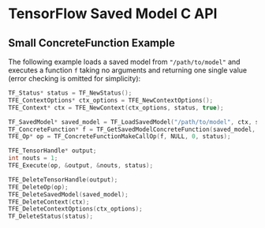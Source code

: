 # TensorFlow Saved Model C API

## Small ConcreteFunction Example

The following example loads a saved model from `"/path/to/model"` and
executes a function `f` taking no arguments and returning one single
value (error checking is omitted for simplicity):

```c
TF_Status* status = TF_NewStatus();
TFE_ContextOptions* ctx_options = TFE_NewContextOptions();
TFE_Context* ctx = TFE_NewContext(ctx_options, status, true);

TF_SavedModel* saved_model = TF_LoadSavedModel("/path/to/model", ctx, status);
TF_ConcreteFunction* f = TF_GetSavedModelConcreteFunction(saved_model, "f", status);
TFE_Op* op = TF_ConcreteFunctionMakeCallOp(f, NULL, 0, status);

TFE_TensorHandle* output;
int nouts = 1;
TFE_Execute(op, &output, &nouts, status);

TFE_DeleteTensorHandle(output);
TFE_DeleteOp(op);
TFE_DeleteSavedModel(saved_model);
TFE_DeleteContext(ctx);
TFE_DeleteContextOptions(ctx_options);
TF_DeleteStatus(status);
```
